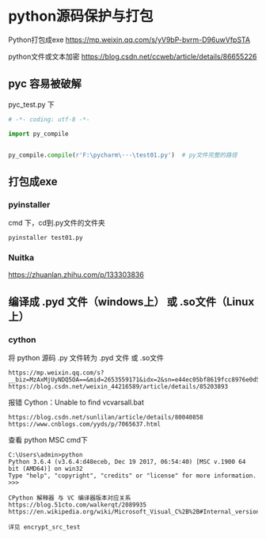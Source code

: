 # python源码保护与打包

Python打包成exe https://mp.weixin.qq.com/s/yV9bP-bvrm-D96uwVfpSTA

python文件或文本加密 https://blog.csdn.net/ccweb/article/details/86655226

## pyc  容易被破解

pyc_test.py 下

```python
# -*- coding: utf-8 -*-

import py_compile


py_compile.compile(r'F:\pycharm\···\test01.py')  # py文件完整的路径
```

## 打包成exe

### pyinstaller

cmd 下，cd到.py文件的文件夹

```
pyinstaller test01.py
```

### Nuitka

https://zhuanlan.zhihu.com/p/133303836

## 编译成 .pyd 文件（windows上） 或 .so文件（Linux上）

### cython

将 python 源码 .py 文件转为 .pyd 文件 或 .so文件
```
https://mp.weixin.qq.com/s?__biz=MzAxMjUyNDQ5OA==&mid=2653559171&idx=2&sn=e44ec05bf8619fcc8976e0d5e49589c1&chksm=806e373eb719be28d6fa0e5e74fb464af95d7dc17759d2bc628b62aa29db6ce1ea03081a80a0&mpshare=1&scene=1&srcid=0414jjvOSILGKZIwgbPrAvRR&key=e0570729d1f68810d702c6e52bbc2b627c89093601550bf090c728374381c08bb5e6abc70dec67c71a3cbd9390567ce28a1d801afe1c97ec5f00a4fad75667080299d022a46b3f233bc6a278b90fc8e0&ascene=1&uin=MjI5NTY3NjkwMw%3D%3D&devicetype=Windows+10&version=62060739&lang=zh_CN&pass_ticket=q%2BZpM4te0mDMn7vQAA8gI0ol4lqGBrMh42TtE5tRJf2Td3Kb0W59TdbHPBJYHKaQ
https://blog.csdn.net/weixin_44216589/article/details/85203893
```

报错 Cython：Unable to find vcvarsall.bat
```
https://blog.csdn.net/sunlilan/article/details/80040858
https://www.cnblogs.com/yyds/p/7065637.html
```

查看 python MSC
cmd下
```
C:\Users\admin>python
Python 3.6.4 (v3.6.4:d48eceb, Dec 19 2017, 06:54:40) [MSC v.1900 64 bit (AMD64)] on win32
Type "help", "copyright", "credits" or "license" for more information.
>>>
```

```
CPython 解释器 与 VC 编译器版本对应关系
https://blog.51cto.com/walkerqt/2089935
https://en.wikipedia.org/wiki/Microsoft_Visual_C%2B%2B#Internal_version_numbering
```

```
详见 encrypt_src_test
```

